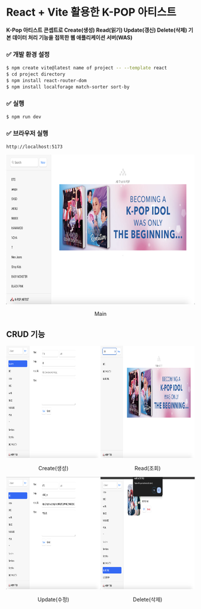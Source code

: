 # React + Vite 활용한 K-POP 아티스트

**K-Pop 아티스트 콘셉트로 Create(생성) Read(읽기) Update(갱신) Delete(삭제) 기본 데이터 처리 기능을 접목한 웹 애플리케이션 서버(WAS)**

### ✅ 개발 환경 설정
```bash
$ npm create vite@latest name of project -- --template react
$ cd project directory
$ npm install react-router-dom
$ npm install localforage match-sorter sort-by
```

### ✅ 실행
```bash
$ npm run dev
```

### ✅ 브라우저 실행
```
http://localhost:5173
```

<div style="center; text-align: center">
<img src="./static/home.png" width="800" height="400" alt="main">
<p>Main</p>
</div>


## CRUD 기능

<div style="float: left; width: 50%; text-align: center;">
    <img src="./static/create.png" width="700" height="300 alt="Create">
    <p>Create(생성)</p>
</div>

<div style="float: right; width: 50%; text-align: center;">
    <img src="./static/read.png" width="700" height="300" alt="Read">
    <p>Read(조회)</p>
</div>

<div style="float: left; width: 50%; text-align: center;">
    <img src="./static/update.png" width="700" height="300" alt="Update">
    <p>Update(수정)</p>
</div>

<div style="float: right; width: 50%; text-align: center;">
    <img src="./static/delete.png" width="700" height="300" alt="Delete">
    <p>Delete(삭제)</p>
</div>

<div style="clear: both;"></div>
